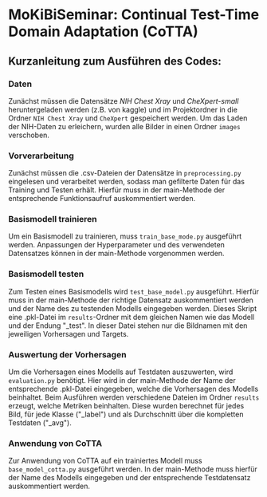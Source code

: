# MoKiBiSeminar: Continual Test-Time Domain Adaptation (CoTTA)

## Kurzanleitung zum Ausführen des Codes:

### Daten
Zunächst müssen die Datensätze _NIH Chest Xray_ und _CheXpert-small_ heruntergeladen werden (z.B. von kaggle) und im
Projektordner in die Ordner `NIH Chest Xray` und `CheXpert` gespeichert werden.
Um das Laden der NIH-Daten zu erleichern, wurden alle Bilder in einen Ordner `images` verschoben.

### Vorverarbeitung
Zunächst müssen die .csv-Dateien der Datensätze in `preprocessing.py` eingelesen und verarbeitet werden, sodass man
gefilterte Daten für das Training und Testen erhält. Hierfür muss in der main-Methode der entsprechende Funktionsaufruf
auskommentiert werden.

### Basismodell trainieren
Um ein Basismodell zu trainieren, muss `train_base_mode.py` ausgeführt werden. Anpassungen der Hyperparameter und des
verwendeten Datensatzes können in der main-Methode vorgenommen werden.

### Basismodell testen
Zum Testen eines Basismodells wird `test_base_model.py` ausgeführt. Hierfür muss in der main-Methode der richtige
Datensatz auskommentiert werden und der Name des zu testenden Modells eingegeben werden.
Dieses Skript eine .pkl-Datei im `results`-Ordner mit dem gleichen Namen wie das Modell und der Endung "_test".
In dieser Datei stehen nur die Bildnamen mit den jeweiligen Vorhersagen und Targets.

### Auswertung der Vorhersagen
Um die Vorhersagen eines Modells auf Testdaten auszuwerten, wird `evaluation.py` benötigt. Hier wird in der main-Methode
der Name der entsprechende .pkl-Datei eingegeben, welche die Vorhersagen des Modells beinhaltet. Beim Ausführen werden
verschiedene Dateien im Ordner `results` erzeugt, welche Metriken beinhalten. Diese wurden berechnet für jedes Bild, 
für jede Klasse ("_label") und als Durchschnitt über die kompletten Testdaten ("_avg").

### Anwendung von CoTTA
Zur Anwendung von CoTTA auf ein trainiertes Modell muss `base_model_cotta.py` ausgeführt werden. In der main-Methode
muss hierfür der Name des Modells eingegeben und der entsprechende Testdatensatz auskommentiert werden.
